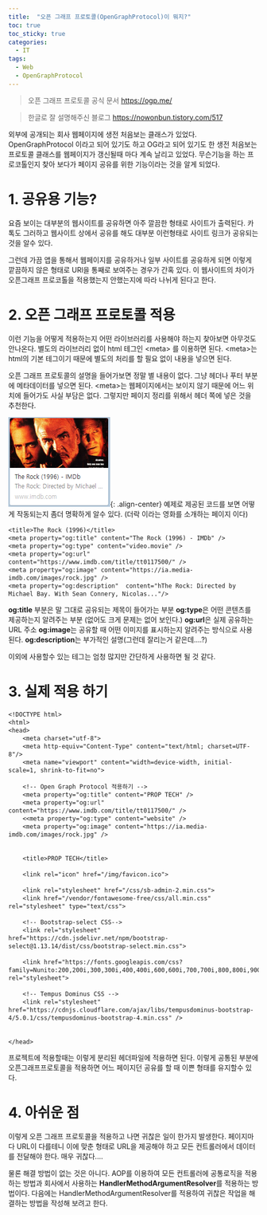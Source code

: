 ```yaml
---
title:  "오픈 그래프 프로토콜(OpenGraphProtocol)이 뭐지?"
toc: true
toc_sticky: true
categories:
  - IT
tags:  
  - Web
  - OpenGraphProtocol  
---
```


> 오픈 그래프 프로토콜 공식 문서 
https://ogp.me/

> 한글로 잘 설명해주신 블로그 
https://nowonbun.tistory.com/517

외부에 공개되는 회사 웹페이지에 생전 처음보는 클래스가 있었다. OpenGraphProtocol 이라고 되어 있기도 하고 OG라고 되어 있기도 한 생전 처음보는 프로토콜 클래스를 웹페이지가 갱신될때 마다 계속 날리고 있었다. 무슨기능을 하는 프로코톨인지 찾아 보다가 페이지 공유를 위한 기능이라는 것을 알게 되었다.



# 1. 공유용 기능?

요즘 보이는 대부분의 웹사이트를 공유하면 아주 깔끔한 형태로 사이트가 출력된다. 
카톡도 그러하고 웹사이트 상에서 공유를 해도 대부분 이런형태로 사이트 링크가 공유되는 것을 알수 있다.

그런데 가끔 앱을 통해서 웹페이지를 공유하거나 일부 사이트를 공유하게 되면 이렇게 깥끔하지 않은 형태로 URl을 통째로 보여주는 경우가 간혹 있다. 이 웹사이트의 차이가 오픈그래프 프로코톨을 적용했는지 안했는지에 따라 나뉘게 된다고 한다. 



# 2. 오픈 그래프 프로토콜 적용
이런 기능을 어떻게 적용하는지 어떤 라이브러리를 사용해야 하는지 찾아보면 아무것도 안나온다. 별도의 라이브러리 없이 html 테그인 &lt;meta&gt; 를 이용하면 된다.  &lt;meta&gt;는 html의 기본 테그이기 때문에 별도의 처리를 할 필요 없이 내용을 넣으면 된다. 

오픈 그래프 프로토콜의 설명을 들어가보면 정말 별 내용이 없다.
그냥 헤더나 푸터 부분에 메타데이터를  넣으면 된다. &lt;meta&gt;는 웹페이지에서는 보이지 않기 때문에 어느 위치에 들어가도 사실 부담은 없다. 그렇지만 페이지 정리를 위해서 헤더 쪽에 넣은 것을 추천한다. 


![](/assets/images/it/l_7c694acc.png){: .align-center}
예제로 제공된 코드를 보면 어떻게 작동되는지 좀더 명확하게 알수 있다.
(더락 이라는 영화를 소개하는 페이지 이다)

```
<title>The Rock (1996)</title>
<meta property="og:title" content="The Rock (1996) - IMDb" />
<meta property="og:type" content="video.movie" />
<meta property="og:url" content="https://www.imdb.com/title/tt0117500/" />
<meta property="og:image" content="https://ia.media-imdb.com/images/rock.jpg" />
<meta property="og:description"  content="hThe Rock: Directed by Michael Bay. With Sean Connery, Nicolas..."/>
```



**og:title** 부분은 말 그대로 공유되는 제목이 들어가는 부분 
**og:type**은 어떤 콘텐츠를 제공하는지 알려주는 부분 (없어도 크게 문제는 없어 보인다.)
**og:url**은 실제 공유하는 URL 주소
**og:image**는 공유할 때 어떤 이미지를 표시하는지 알려주는 방식으로 사용된다. 
**og:description**는 부가적인 설명(그런데 잘리는거 같은데....?)

이외에 사용할수 있는 테그는 엄청 많지만 간단하게 사용하면 될 것 같다. 



# 3. 실제 적용 하기
```
<!DOCTYPE html>
<html>
<head>
    <meta charset="utf-8">
    <meta http-equiv="Content-Type" content="text/html; charset=UTF-8"/>
    <meta name="viewport" content="width=device-width, initial-scale=1, shrink-to-fit=no">

    <!-- Open Graph Protocol 적용하기 -->
    <meta property="og:title" content="PROP TECH" />
    <meta property="og:url" content="https://www.imdb.com/title/tt0117500/" />
    <<meta property="og:type" content="website" />
    <meta property="og:image" content="https://ia.media-imdb.com/images/rock.jpg" />


    <title>PROP TECH</title>

    <link rel="icon" href="/img/favicon.ico">

    <link rel="stylesheet" href="/css/sb-admin-2.min.css">
    <link href="/vendor/fontawesome-free/css/all.min.css" rel="stylesheet" type="text/css">

    <!-- Bootstrap-select CSS-->
    <link rel="stylesheet" href="https://cdn.jsdelivr.net/npm/bootstrap-select@1.13.14/dist/css/bootstrap-select.min.css">

    <link href="https://fonts.googleapis.com/css?family=Nunito:200,200i,300,300i,400,400i,600,600i,700,700i,800,800i,900,900i" rel="stylesheet">

    <!-- Tempus Dominus CSS -->
    <link rel="stylesheet" href="https://cdnjs.cloudflare.com/ajax/libs/tempusdominus-bootstrap-4/5.0.1/css/tempusdominus-bootstrap-4.min.css" />


</head>

```

프로젝트에 적용할때는 이렇게 분리된 헤더파일에 적용하면 된다. 이렇게 공통된 부분에 오픈그래프프로토콜을 적용하면 어느 페이지던 공유를 할 때 이쁜 형태를 유지할수 있다. 



# 4. 아쉬운 점
이렇게 오픈 그래프 프로토콜을 적용하고 나면 귀찮은 일이 한가지 발생한다.
페이지마다 URL이 다를테니 이에 맞춘 형태로 URL을 제공해야 하고 모든 컨트롤러에서 데이터를 전달해야 한다. 매우 귀찮다....



물론 해결 방법이 없는 것은 아니다. AOP를 이용하여 모든 컨트롤러에 공통로직을 적용하는 방법과
회사에서 사용하는 **HandlerMethodArgumentResolver**를 적용하는 방법이다. 
다음에는 HandlerMethodArgumentResolver를 적용하여 귀찮은 작업을 해결하는 방법을 작성해 보려고 한다. 
